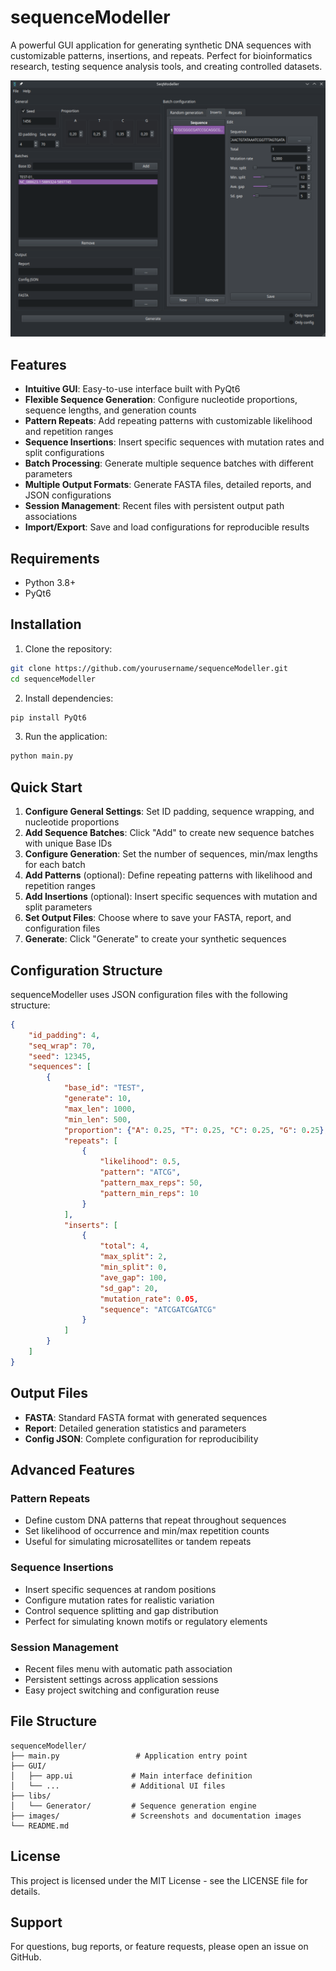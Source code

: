 # sequenceModeller

A powerful GUI application for generating synthetic DNA sequences with customizable patterns, insertions, and repeats. Perfect for bioinformatics research, testing sequence analysis tools, and creating controlled datasets.

<!-- Add screenshot here -->
![sequenceModeller Interface](images/screenshot.png)

## Features

- **Intuitive GUI**: Easy-to-use interface built with PyQt6
- **Flexible Sequence Generation**: Configure nucleotide proportions, sequence lengths, and generation counts
- **Pattern Repeats**: Add repeating patterns with customizable likelihood and repetition ranges
- **Sequence Insertions**: Insert specific sequences with mutation rates and split configurations
- **Batch Processing**: Generate multiple sequence batches with different parameters
- **Multiple Output Formats**: Generate FASTA files, detailed reports, and JSON configurations
- **Session Management**: Recent files with persistent output path associations
- **Import/Export**: Save and load configurations for reproducible results

## Requirements

- Python 3.8+
- PyQt6

## Installation

1. Clone the repository:
```bash
git clone https://github.com/yourusername/sequenceModeller.git
cd sequenceModeller
```

2. Install dependencies:
```bash
pip install PyQt6
```

3. Run the application:
```bash
python main.py
```

## Quick Start

1. **Configure General Settings**: Set ID padding, sequence wrapping, and nucleotide proportions
2. **Add Sequence Batches**: Click "Add" to create new sequence batches with unique Base IDs
3. **Configure Generation**: Set the number of sequences, min/max lengths for each batch
4. **Add Patterns** (optional): Define repeating patterns with likelihood and repetition ranges
5. **Add Insertions** (optional): Insert specific sequences with mutation and split parameters
6. **Set Output Files**: Choose where to save your FASTA, report, and configuration files
7. **Generate**: Click "Generate" to create your synthetic sequences

## Configuration Structure

sequenceModeller uses JSON configuration files with the following structure:

```json
{
    "id_padding": 4,
    "seq_wrap": 70,
    "seed": 12345,
    "sequences": [
        {
            "base_id": "TEST",
            "generate": 10,
            "max_len": 1000,
            "min_len": 500,
            "proportion": {"A": 0.25, "T": 0.25, "C": 0.25, "G": 0.25},
            "repeats": [
                {
                    "likelihood": 0.5,
                    "pattern": "ATCG",
                    "pattern_max_reps": 50,
                    "pattern_min_reps": 10
                }
            ],
            "inserts": [
                {
                    "total": 4,
                    "max_split": 2,
                    "min_split": 0,
                    "ave_gap": 100,
                    "sd_gap": 20,
                    "mutation_rate": 0.05,
                    "sequence": "ATCGATCGATCG"
                }
            ]
        }
    ]
}
```

## Output Files

- **FASTA**: Standard FASTA format with generated sequences
- **Report**: Detailed generation statistics and parameters
- **Config JSON**: Complete configuration for reproducibility

## Advanced Features

### Pattern Repeats
- Define custom DNA patterns that repeat throughout sequences
- Set likelihood of occurrence and min/max repetition counts
- Useful for simulating microsatellites or tandem repeats

### Sequence Insertions
- Insert specific sequences at random positions
- Configure mutation rates for realistic variation
- Control sequence splitting and gap distribution
- Perfect for simulating known motifs or regulatory elements

### Session Management
- Recent files menu with automatic path association
- Persistent settings across application sessions
- Easy project switching and configuration reuse

## File Structure

```
sequenceModeller/
├── main.py                 # Application entry point
├── GUI/
│   ├── app.ui             # Main interface definition
│   └── ...                # Additional UI files
├── libs/
│   └── Generator/         # Sequence generation engine
├── images/                # Screenshots and documentation images
└── README.md
```

## License

This project is licensed under the MIT License - see the LICENSE file for details.

## Support

For questions, bug reports, or feature requests, please open an issue on GitHub.